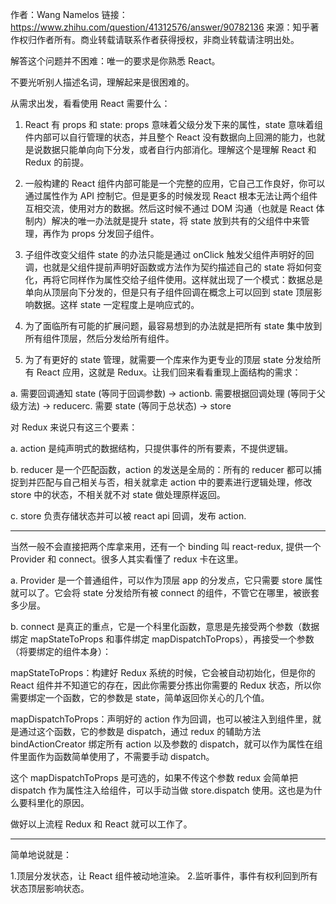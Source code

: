 作者：Wang Namelos
链接：https://www.zhihu.com/question/41312576/answer/90782136
来源：知乎著作权归作者所有。商业转载请联系作者获得授权，非商业转载请注明出处。

解答这个问题并不困难：唯一的要求是你熟悉 React。

不要光听别人描述名词，理解起来是很困难的。

从需求出发，看看使用 React 需要什么：

1. React 有 props 和 state: props 意味着父级分发下来的属性，state 意味着组件内部可以自行管理的状态，并且整个 React 没有数据向上回溯的能力，也就是说数据只能单向向下分发，或者自行内部消化。理解这个是理解 React 和 Redux 的前提。

2. 一般构建的 React 组件内部可能是一个完整的应用，它自己工作良好，你可以通过属性作为 API 控制它。但是更多的时候发现 React 根本无法让两个组件互相交流，使用对方的数据。然后这时候不通过 DOM 沟通（也就是 React 体制内）解决的唯一办法就是提升 state，将 state 放到共有的父组件中来管理，再作为 props 分发回子组件。

3. 子组件改变父组件 state 的办法只能是通过 onClick 触发父组件声明好的回调，也就是父组件提前声明好函数或方法作为契约描述自己的 state 将如何变化，再将它同样作为属性交给子组件使用。这样就出现了一个模式：数据总是单向从顶层向下分发的，但是只有子组件回调在概念上可以回到 state 顶层影响数据。这样 state 一定程度上是响应式的。

4. 为了面临所有可能的扩展问题，最容易想到的办法就是把所有 state 集中放到所有组件顶层，然后分发给所有组件。

5. 为了有更好的 state 管理，就需要一个库来作为更专业的顶层 state 分发给所有 React 应用，这就是 Redux。让我们回来看看重现上面结构的需求：

a. 
需要回调通知 state (等同于回调参数) -> actionb. 
需要根据回调处理 (等同于父级方法) -> reducerc. 
需要 state (等同于总状态) -> store 

对 Redux 来说只有这三个要素：

a. action 是纯声明式的数据结构，只提供事件的所有要素，不提供逻辑。

b. reducer 是一个匹配函数，action 的发送是全局的：所有的 reducer 都可以捕捉到并匹配与自己相关与否，相关就拿走 action 中的要素进行逻辑处理，修改 store 中的状态，不相关就不对 state 做处理原样返回。

c. store 负责存储状态并可以被 react api 回调，发布 action.

---

当然一般不会直接把两个库拿来用，还有一个 binding 叫 react-redux, 提供一个 Provider 和 connect。很多人其实看懂了 redux 卡在这里。

a. Provider 是一个普通组件，可以作为顶层 app 的分发点，它只需要 store 属性就可以了。它会将 state 分发给所有被 connect 的组件，不管它在哪里，被嵌套多少层。

b. connect 是真正的重点，它是一个科里化函数，意思是先接受两个参数（数据绑定 mapStateToProps 和事件绑定 mapDispatchToProps），再接受一个参数（将要绑定的组件本身）：

mapStateToProps：构建好 Redux 系统的时候，它会被自动初始化，但是你的 React 组件并不知道它的存在，因此你需要分拣出你需要的 Redux 状态，所以你需要绑定一个函数，它的参数是 state，简单返回你关心的几个值。

mapDispatchToProps：声明好的 action 作为回调，也可以被注入到组件里，就是通过这个函数，它的参数是 dispatch，通过 redux 的辅助方法 bindActionCreator 绑定所有 action 以及参数的 dispatch，就可以作为属性在组件里面作为函数简单使用了，不需要手动 dispatch。

这个 mapDispatchToProps 是可选的，如果不传这个参数 redux 会简单把 dispatch 作为属性注入给组件，可以手动当做 store.dispatch 使用。这也是为什么要科里化的原因。

做好以上流程 Redux 和 React 就可以工作了。

---

简单地说就是：

1.顶层分发状态，让 React 组件被动地渲染。
2.监听事件，事件有权利回到所有状态顶层影响状态。
